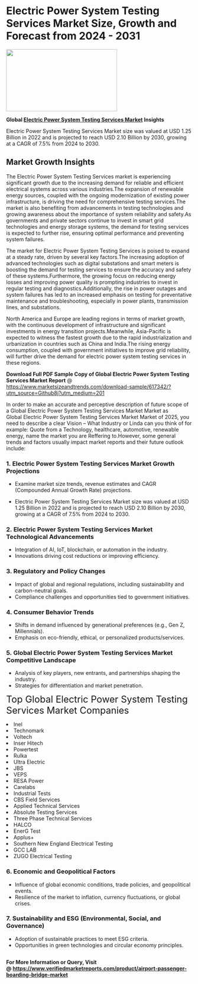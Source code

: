 <H1>Electric Power System Testing Services Market Size, Growth and Forecast from 2024 - 2031</H1><img class="aligncenter size-medium wp-image-584254" src="https://thirdeyenews.in/wp-content/uploads/2024/09/Global-Market-Research-300x168.jpeg" alt="" width="300" height="168" /><p><strong>Global&nbsp;<a href="https://www.marketsizeandtrends.com/download-sample/617342/?utm_source=Github8j?utm_medium=201">Electric Power System Testing Services Market</a> Insights</strong></p><p>Electric Power System Testing Services Market size was valued at USD 1.25 Billion in 2022 and is projected to reach USD 2.10 Billion by 2030, growing at a CAGR of 7.5% from 2024 to 2030.</p><p><h2>Market Growth Insights</h2> <p>The Electric Power System Testing Services market is experiencing significant growth due to the increasing demand for reliable and efficient electrical systems across various industries.The expansion of renewable energy sources, coupled with the ongoing modernization of existing power infrastructure, is driving the need for comprehensive testing services.The market is also benefiting from advancements in testing technologies and growing awareness about the importance of system reliability and safety.As governments and private sectors continue to invest in smart grid technologies and energy storage systems, the demand for testing services is expected to further rise, ensuring optimal performance and preventing system failures.</p> <p>The market for Electric Power System Testing Services is poised to expand at a steady rate, driven by several key factors.The increasing adoption of advanced technologies such as digital substations and smart meters is boosting the demand for testing services to ensure the accuracy and safety of these systems.Furthermore, the growing focus on reducing energy losses and improving power quality is prompting industries to invest in regular testing and diagnostics.Additionally, the rise in power outages and system failures has led to an increased emphasis on testing for preventative maintenance and troubleshooting, especially in power plants, transmission lines, and substations.</p> <p>North America and Europe are leading regions in terms of market growth, with the continuous development of infrastructure and significant investments in energy transition projects.Meanwhile, Asia-Pacific is expected to witness the fastest growth due to the rapid industrialization and urbanization in countries such as China and India.The rising energy consumption, coupled with government initiatives to improve grid reliability, will further drive the demand for electric power system testing services in these regions.</p> <p><span class=""><strong>Download Full PDF Sample Copy of Global Electric Power System Testing Services Market Report</strong> @ <a href="https://www.marketsizeandtrends.com/download-sample/617342/?utm_source=Github8j?utm_medium=201" target="_blank">https://www.marketsizeandtrends.com/download-sample/617342/?utm_source=Github8j?utm_medium=201</a></span></p><p>In order to make an accurate and perceptive description of future scope of a Global&nbsp;Electric Power System Testing Services Market Market as Global&nbsp;Electric Power System Testing Services Market Market of 2025, you need to describe a clear Vision &ndash; What Industry or Linda can you think of for example: Quote from a Technology, healthcare, automotive, renewable energy, name the market you are Reffering to.However, some general trends and factors usually impact market reports and their future outlook include:</p><h3>1.&nbsp;<strong>Electric Power System Testing Services Market Growth Projections</strong></h3><ul><li>Examine market size trends, revenue estimates and CAGR (Compounded Annual Growth Rate) projections.</li><li><p>Electric Power System Testing Services Market size was valued at USD 1.25 Billion in 2022 and is projected to reach USD 2.10 Billion by 2030, growing at a CAGR of 7.5% from 2024 to 2030.</p></li></ul><h3>2.&nbsp;<strong>Electric Power System Testing Services Market Technological Advancements</strong></h3><ul><li>Integration of AI, IoT, blockchain, or automation in the industry.</li><li>Innovations driving cost reductions or improving efficiency.</li></ul><h3>3.&nbsp;<strong>Regulatory and Policy Changes</strong></h3><ul><li>Impact of global and regional regulations, including sustainability and carbon-neutral goals.</li><li>Compliance challenges and opportunities tied to government initiatives.</li></ul><h3>4.&nbsp;<strong>Consumer Behavior Trends</strong></h3><ul><li>Shifts in demand influenced by generational preferences (e.g., Gen Z, Millennials).</li><li>Emphasis on eco-friendly, ethical, or personalized products/services.</li></ul><h3>5.&nbsp;<strong>Global Electric Power System Testing Services Market Competitive Landscape</strong></h3><ul><li>Analysis of key players, new entrants, and partnerships shaping the industry.</li><li>Strategies for differentiation and market penetration.</li></ul><p data-pm-slice="1 1 []"><span style="color: inherit; font-family: inherit; font-size: 25px;">Top Global Electric Power System Testing Services Market Companies</span></p><div class="" data-test-id=""><p><li>Inel</li><li> Technomark</li><li> Voltech</li><li> Inser Hitech</li><li> Powertest</li><li> Rulka</li><li> Ultra Electric</li><li> JBS</li><li> VEPS</li><li> RESA Power</li><li> Carelabs</li><li> Industrial Tests</li><li> CBS Field Services</li><li> Applied Technical Services</li><li> Absolute Testing Services</li><li> Three Phase Technical Services</li><li> HALCO</li><li> EnerG Test</li><li> Applus+</li><li> Southern New England Electrical Testing</li><li> GCC LAB</li><li> ZUGO Electrical Testing</li></p></div><h3>6.&nbsp;<strong>Economic and Geopolitical Factors</strong></h3><ul><li>Influence of global economic conditions, trade policies, and geopolitical events.</li><li>Resilience of the market to inflation, currency fluctuations, or global crises.</li></ul><h3>7.&nbsp;<strong>Sustainability and ESG (Environmental, Social, and Governance)</strong></h3><ul><li>Adoption of sustainable practices to meet ESG criteria.</li><li>Opportunities in green technologies and circular economy principles.</li></ul><h2><strong style="font-size: 14px;">For More Information or Query, Visit @&nbsp;</strong><a style="background-color: #ffffff; font-size: 14px;" href="https://www.marketsizeandtrends.com/report/electric-power-system-testing-services-market/" target="_blank">https://www.verifiedmarketreports.com/product/airport-passenger-boarding-bridge-market</a></h2>